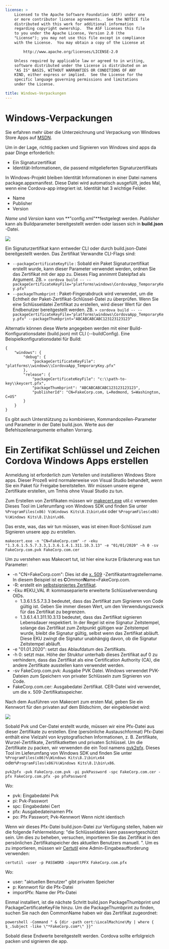```yaml
---
license: >
    Licensed to the Apache Software Foundation (ASF) under one
    or more contributor license agreements.  See the NOTICE file
    distributed with this work for additional information
    regarding copyright ownership.  The ASF licenses this file
    to you under the Apache License, Version 2.0 (the
    "License"); you may not use this file except in compliance
    with the License.  You may obtain a copy of the License at

        http://www.apache.org/licenses/LICENSE-2.0

    Unless required by applicable law or agreed to in writing,
    software distributed under the License is distributed on an
    "AS IS" BASIS, WITHOUT WARRANTIES OR CONDITIONS OF ANY
    KIND, either express or implied.  See the License for the
    specific language governing permissions and limitations
    under the License.

title: Windows-Verpackungen
---
```


# Windows-Verpackungen

Sie erfahren mehr über die Unterzeichnung und Verpackung von Windows Store Apps auf [MSDN](https://msdn.microsoft.com/en-us/library/hh446593(v=vs.85).aspx).

Um in der Lage, richtig packen und Signieren von Windows sind apps da paar Dinge erforderlich:

  * Ein Signaturzertifikat
  * Identität-Informationen, die passend mitgelieferten Signaturzertifikats

In Windows-Projekt bleiben Identität Informationen in einer Datei namens package.appxmanifest. Diese Datei wird automatisch ausgefüllt, jedes Mal, wenn eine Cordova-app integriert ist. Identität hat 3 wichtige Felder.

  * Name
  * Publisher
  * Version

*Name* und *Version* kann von **"config.xml"**festgelegt werden. *Publisher* kann als Buildparameter bereitgestellt werden oder lassen sich in **build.json** -Datei.

![](img/guide/platforms/win8/packaging.png)

Ein Signaturzertifikat kann entweder CLI oder durch build.json-Datei bereitgestellt werden. Das Zertifikat Verwandte CLI-Flags sind:

  * `--packageCertificateKeyFile` : Sobald ein Paket Signaturzertifikat erstellt wurde, kann dieser Parameter verwendet werden, ordnen Sie das Zertifikat mit der app zu. Dieses Flag annimmt Dateipfad als Argument. ZB. `> cordova build -- --packageCertificateKeyFile="platforms\windows\CordovaApp_TemporaryKey.pfx"`
  * `--packageThumbprint` : Paket-Fingerabdruck wird verwendet, um die Echtheit der Paket-Zertifikat-Schlüssel-Datei zu überprüfen. Wenn Sie eine Schlüsseldatei Zertifikat zu erstellen, wird dieser Wert für den Endbenutzer bereitgestellt werden. ZB. `> cordova build -- --packageCertificateKeyFile="platforms\windows\CordovaApp_TemporaryKey.pfx" --packageThumbprint="ABCABCABCABC123123123123"`

Alternativ können diese Werte angegeben werden mit einer Build-Konfigurationsdatei (build.json) mit CLI (--buildConfig). Eine Beispielkonfigurationsdatei für Build:

    {
        "windows": {
            "debug": {
                "packageCertificateKeyFile": "platforms\\windows\\CordovaApp_TemporaryKey.pfx"
            },
            "release": {
                "packageCertificateKeyFile": "c:\\path-to-key\\keycert.pfx",
                "packageThumbprint": "ABCABCABCABC123123123123",
                "publisherId": "CN=FakeCorp.com, L=Redmond, S=Washington, C=US"
            }
        }
    }
    

Es gibt auch Unterstützung zu kombinieren, Kommandozeilen-Parameter und Parameter in der Datei build.json. Werte aus der Befehlszeilenargumente erhalten Vorrang.

# Ein Zertifikat Schlüssel und Zeichen Cordova Windows Apps erstellen

Anmeldung ist erforderlich zum Verteilen und installieren Windows Store apps. Dieser Prozeß wird normalerweise von Visual Studio behandelt, wenn Sie ein Paket für Freigabe bereitstellen. Wir müssen unsere eigene Zertifikate erstellen, um Tmhis ohne Visual Studio zu tun.

Zum Erstellen von Zertifikaten müssen wir [makecert.exe](https://msdn.microsoft.com/en-us/library/ff548309(v=vs.85).aspx) util.c verwenden Dieses Tool im Lieferumfang von Windows SDK und finden Sie unter `%ProgramFiles(x86) %\Windows Kits\8.1\bin\x64` oder `%ProgramFiles(x86) %\Windows Kits\8.1\bin\x86`.

Das erste, was, das wir tun müssen, was ist einen Root-Schlüssel zum Signieren unsere app zu erstellen.

`makecert.exe -n "CN=FakeCorp.com" -r -eku "1.3.6.1.5.5.7.3.3,1.3.6.1.4.1.311.10.3.13" -e "01/01/2020" –h 0 -sv FakeCorp.com.pvk FakeCorp.com.cer`

Um zu verstehen was Makecert tut, ist hier eine kurze Erläuterung was tun Parameter:

  * -n "CN=FakeCorp.com": Dies ist die [x. 509](http://en.wikipedia.org/wiki/X.509) -Zertifikatantragstellername. In diesem Beispiel ist es **C**Ommon**N**ame=FakeCorp.com.
  * -R: erstellt ein [selbstsigniertes Zertifikat](http://en.wikipedia.org/wiki/Self-signed_certificate).
  * -Eku #EKU_VAL #: kommaseparierte erweiterte Schlüsselverwendung OIDs. 
      * 1.3.6.1.5.5.7.3.3 bedeutet, dass das Zertifikat zum Signieren von Code gültig ist. Geben Sie immer diesen Wert, um den Verwendungszweck für das Zertifikat zu begrenzen.
      * 1.3.6.1.4.1.311.10.3.13 bedeutet, dass das Zertifikat signieren Lebensdauer respektiert. In der Regel ist eine Signatur Zeitstempel, solange das Zertifikat zum Zeitpunkt gültigen war Zeitstempel wurde, bleibt die Signatur gültig, selbst wenn das Zertifikat abläuft. Diese EKU zwingt die Signatur unabhängig davon, ob die Signatur Zeitstempel abläuft.
  * -e "01.01.2020": setzt das Ablaufdatum des Zertifikats. 
  * -h 0: setzt max. Höhe der Struktur unterhalb dieses Zertifikat auf 0 zu verhindern, dass das Zertifikat als eine Certification Authority (CA), die andere Zertifikate ausstellen kann verwendet werden.
  * -sv FakeCorp.com.pvk: Ausgabe PVK Datei. Windows verwendet PVK-Dateien zum Speichern von privater Schlüsseln zum Signieren von Code.
  * FakeCorp.com.cer: Ausgabedatei Zertifikat. CER-Datei wird verwendet, um die x. 509-Zertifikatsspeicher.

Nach dem Ausführen von Makecert zum ersten Mal, geben Sie ein Kennwort für den privaten auf dem Bildschirm, der eingeblendet wird:

![](img/guide/platforms/win8/createprivatekeywindow.png)

Sobald Pvk und Cer-Datei erstellt wurde, müssen wir eine Pfx-Datei aus dieser Zertifikate zu erstellen. Eine (persönliche Austauschformat) Pfx-Datei enthält eine Vielzahl von kryptografischen Informationen, z. B. Zertifikate, Wurzel-Zertifikate, Zertifikatketten und privaten Schlüssel. Um die Zertifikate zu packen, wir verwenden die ein Tool namens [pvk2pfx](https://msdn.microsoft.com/en-us/library/ff550672(v=vs.85).aspx). Dieses Tool im Lieferumfang von Windows SDK und finden Sie unter `%ProgramFiles(x86)%\Windows Kits\8.1\bin\x64` oder`%ProgramFiles(x86)%\Windows Kits\8.1\bin\x86`.

`pvk2pfx -pvk FakeCorp.com.pvk -pi pvkPassword -spc FakeCorp.com.cer -pfx FakeCorp.com.pfx -po pfxPassword`

Wo:

  * pvk: Eingabedatei Pvk
  * pi: Pvk-Passwort
  * spc: Eingabedatei Cert
  * pfx: Ausgabedateinamen Pfx
  * po: Pfx Passwort; Pvk-Kennwort Wenn nicht identisch

Wenn wir dieses Pfx-Datei build.json-Datei zur Verfügung stellen, haben wir die folgende Fehlermeldung: "die Schlüsseldatei kann passwortgeschützt sein. Um dies zu beheben, versuchen, importieren Sie das Zertifikat in den persönlichen Zertifikatspeicher des aktuellen Benutzers manuell. ". Um es zu importieren, müssen wir [Certutil](https://technet.microsoft.com/en-us/library/ee624045(v=ws.10).aspx) eine Admin-Eingabeaufforderung verwenden:

`certutil -user -p PASSWORD -importPFX FakeCorp.com.pfx`

Wo:

  * user: "aktuellen Benutzer" gibt privaten Speicher
  * p: Kennwort für die Pfx-Datei
  * importPfx: Name der Pfx-Datei

Einmal installiert, ist die nächste Schritt build.json PackageThumbprint und PackageCertificateKeyFile hinzu. Um die PackageThumbprint zu finden, suchen Sie nach den CommonName haben wir das Zertifikat zugeordnet:

`powershell -Command " & {dir -path cert:\LocalMachine\My | where { $_.Subject -like \"*FakeCorp.com*\" }}"`

Sobald diese Endwerte bereitgestellt werden. Cordova sollte erfolgreich packen und signieren die app.